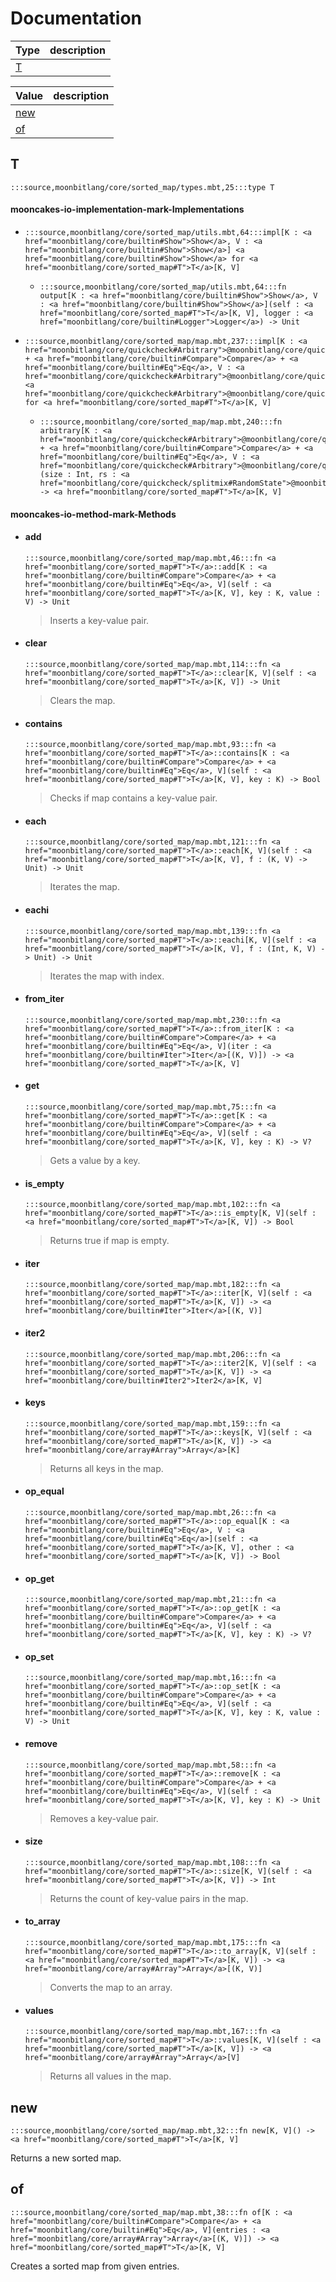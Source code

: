 # Documentation
|Type|description|
|---|---|
|[T](#T)||

|Value|description|
|---|---|
|[new](#new)||
|[of](#of)||

## T

```moonbit
:::source,moonbitlang/core/sorted_map/types.mbt,25:::type T
```


#### mooncakes-io-implementation-mark-Implementations
- ```moonbit
  :::source,moonbitlang/core/sorted_map/utils.mbt,64:::impl[K : <a href="moonbitlang/core/builtin#Show">Show</a>, V : <a href="moonbitlang/core/builtin#Show">Show</a>] <a href="moonbitlang/core/builtin#Show">Show</a> for <a href="moonbitlang/core/sorted_map#T">T</a>[K, V]
  ```
  > 
  * ```moonbit
    :::source,moonbitlang/core/sorted_map/utils.mbt,64:::fn output[K : <a href="moonbitlang/core/builtin#Show">Show</a>, V : <a href="moonbitlang/core/builtin#Show">Show</a>](self : <a href="moonbitlang/core/sorted_map#T">T</a>[K, V], logger : <a href="moonbitlang/core/builtin#Logger">Logger</a>) -> Unit
    ```
    > 
- ```moonbit
  :::source,moonbitlang/core/sorted_map/map.mbt,237:::impl[K : <a href="moonbitlang/core/quickcheck#Arbitrary">@moonbitlang/core/quickcheck.Arbitrary</a> + <a href="moonbitlang/core/builtin#Compare">Compare</a> + <a href="moonbitlang/core/builtin#Eq">Eq</a>, V : <a href="moonbitlang/core/quickcheck#Arbitrary">@moonbitlang/core/quickcheck.Arbitrary</a>] <a href="moonbitlang/core/quickcheck#Arbitrary">@moonbitlang/core/quickcheck.Arbitrary</a> for <a href="moonbitlang/core/sorted_map#T">T</a>[K, V]
  ```
  > 
  * ```moonbit
    :::source,moonbitlang/core/sorted_map/map.mbt,240:::fn arbitrary[K : <a href="moonbitlang/core/quickcheck#Arbitrary">@moonbitlang/core/quickcheck.Arbitrary</a> + <a href="moonbitlang/core/builtin#Compare">Compare</a> + <a href="moonbitlang/core/builtin#Eq">Eq</a>, V : <a href="moonbitlang/core/quickcheck#Arbitrary">@moonbitlang/core/quickcheck.Arbitrary</a>](size : Int, rs : <a href="moonbitlang/core/quickcheck/splitmix#RandomState">@moonbitlang/core/quickcheck/splitmix.RandomState</a>) -> <a href="moonbitlang/core/sorted_map#T">T</a>[K, V]
    ```
    > 

#### mooncakes-io-method-mark-Methods
- #### add
  ```moonbit
  :::source,moonbitlang/core/sorted_map/map.mbt,46:::fn <a href="moonbitlang/core/sorted_map#T">T</a>::add[K : <a href="moonbitlang/core/builtin#Compare">Compare</a> + <a href="moonbitlang/core/builtin#Eq">Eq</a>, V](self : <a href="moonbitlang/core/sorted_map#T">T</a>[K, V], key : K, value : V) -> Unit
  ```
  > 
  >  Inserts a key-value pair.
- #### clear
  ```moonbit
  :::source,moonbitlang/core/sorted_map/map.mbt,114:::fn <a href="moonbitlang/core/sorted_map#T">T</a>::clear[K, V](self : <a href="moonbitlang/core/sorted_map#T">T</a>[K, V]) -> Unit
  ```
  > 
  >  Clears the map.
- #### contains
  ```moonbit
  :::source,moonbitlang/core/sorted_map/map.mbt,93:::fn <a href="moonbitlang/core/sorted_map#T">T</a>::contains[K : <a href="moonbitlang/core/builtin#Compare">Compare</a> + <a href="moonbitlang/core/builtin#Eq">Eq</a>, V](self : <a href="moonbitlang/core/sorted_map#T">T</a>[K, V], key : K) -> Bool
  ```
  > 
  >  Checks if map contains a key-value pair.
- #### each
  ```moonbit
  :::source,moonbitlang/core/sorted_map/map.mbt,121:::fn <a href="moonbitlang/core/sorted_map#T">T</a>::each[K, V](self : <a href="moonbitlang/core/sorted_map#T">T</a>[K, V], f : (K, V) -> Unit) -> Unit
  ```
  > 
  >  Iterates the map.
- #### eachi
  ```moonbit
  :::source,moonbitlang/core/sorted_map/map.mbt,139:::fn <a href="moonbitlang/core/sorted_map#T">T</a>::eachi[K, V](self : <a href="moonbitlang/core/sorted_map#T">T</a>[K, V], f : (Int, K, V) -> Unit) -> Unit
  ```
  > 
  >  Iterates the map with index.
- #### from\_iter
  ```moonbit
  :::source,moonbitlang/core/sorted_map/map.mbt,230:::fn <a href="moonbitlang/core/sorted_map#T">T</a>::from_iter[K : <a href="moonbitlang/core/builtin#Compare">Compare</a> + <a href="moonbitlang/core/builtin#Eq">Eq</a>, V](iter : <a href="moonbitlang/core/builtin#Iter">Iter</a>[(K, V)]) -> <a href="moonbitlang/core/sorted_map#T">T</a>[K, V]
  ```
  > 
- #### get
  ```moonbit
  :::source,moonbitlang/core/sorted_map/map.mbt,75:::fn <a href="moonbitlang/core/sorted_map#T">T</a>::get[K : <a href="moonbitlang/core/builtin#Compare">Compare</a> + <a href="moonbitlang/core/builtin#Eq">Eq</a>, V](self : <a href="moonbitlang/core/sorted_map#T">T</a>[K, V], key : K) -> V?
  ```
  > 
  >  Gets a value by a key.
- #### is\_empty
  ```moonbit
  :::source,moonbitlang/core/sorted_map/map.mbt,102:::fn <a href="moonbitlang/core/sorted_map#T">T</a>::is_empty[K, V](self : <a href="moonbitlang/core/sorted_map#T">T</a>[K, V]) -> Bool
  ```
  > 
  >  Returns true if map is empty.
- #### iter
  ```moonbit
  :::source,moonbitlang/core/sorted_map/map.mbt,182:::fn <a href="moonbitlang/core/sorted_map#T">T</a>::iter[K, V](self : <a href="moonbitlang/core/sorted_map#T">T</a>[K, V]) -> <a href="moonbitlang/core/builtin#Iter">Iter</a>[(K, V)]
  ```
  > 
- #### iter2
  ```moonbit
  :::source,moonbitlang/core/sorted_map/map.mbt,206:::fn <a href="moonbitlang/core/sorted_map#T">T</a>::iter2[K, V](self : <a href="moonbitlang/core/sorted_map#T">T</a>[K, V]) -> <a href="moonbitlang/core/builtin#Iter2">Iter2</a>[K, V]
  ```
  > 
- #### keys
  ```moonbit
  :::source,moonbitlang/core/sorted_map/map.mbt,159:::fn <a href="moonbitlang/core/sorted_map#T">T</a>::keys[K, V](self : <a href="moonbitlang/core/sorted_map#T">T</a>[K, V]) -> <a href="moonbitlang/core/array#Array">Array</a>[K]
  ```
  > 
  >  Returns all keys in the map.
- #### op\_equal
  ```moonbit
  :::source,moonbitlang/core/sorted_map/map.mbt,26:::fn <a href="moonbitlang/core/sorted_map#T">T</a>::op_equal[K : <a href="moonbitlang/core/builtin#Eq">Eq</a>, V : <a href="moonbitlang/core/builtin#Eq">Eq</a>](self : <a href="moonbitlang/core/sorted_map#T">T</a>[K, V], other : <a href="moonbitlang/core/sorted_map#T">T</a>[K, V]) -> Bool
  ```
  > 
- #### op\_get
  ```moonbit
  :::source,moonbitlang/core/sorted_map/map.mbt,21:::fn <a href="moonbitlang/core/sorted_map#T">T</a>::op_get[K : <a href="moonbitlang/core/builtin#Compare">Compare</a> + <a href="moonbitlang/core/builtin#Eq">Eq</a>, V](self : <a href="moonbitlang/core/sorted_map#T">T</a>[K, V], key : K) -> V?
  ```
  > 
- #### op\_set
  ```moonbit
  :::source,moonbitlang/core/sorted_map/map.mbt,16:::fn <a href="moonbitlang/core/sorted_map#T">T</a>::op_set[K : <a href="moonbitlang/core/builtin#Compare">Compare</a> + <a href="moonbitlang/core/builtin#Eq">Eq</a>, V](self : <a href="moonbitlang/core/sorted_map#T">T</a>[K, V], key : K, value : V) -> Unit
  ```
  > 
- #### remove
  ```moonbit
  :::source,moonbitlang/core/sorted_map/map.mbt,58:::fn <a href="moonbitlang/core/sorted_map#T">T</a>::remove[K : <a href="moonbitlang/core/builtin#Compare">Compare</a> + <a href="moonbitlang/core/builtin#Eq">Eq</a>, V](self : <a href="moonbitlang/core/sorted_map#T">T</a>[K, V], key : K) -> Unit
  ```
  > 
  >  Removes a key-value pair.
- #### size
  ```moonbit
  :::source,moonbitlang/core/sorted_map/map.mbt,108:::fn <a href="moonbitlang/core/sorted_map#T">T</a>::size[K, V](self : <a href="moonbitlang/core/sorted_map#T">T</a>[K, V]) -> Int
  ```
  > 
  >  Returns the count of key-value pairs in the map.
- #### to\_array
  ```moonbit
  :::source,moonbitlang/core/sorted_map/map.mbt,175:::fn <a href="moonbitlang/core/sorted_map#T">T</a>::to_array[K, V](self : <a href="moonbitlang/core/sorted_map#T">T</a>[K, V]) -> <a href="moonbitlang/core/array#Array">Array</a>[(K, V)]
  ```
  > 
  >  Converts the map to an array.
- #### values
  ```moonbit
  :::source,moonbitlang/core/sorted_map/map.mbt,167:::fn <a href="moonbitlang/core/sorted_map#T">T</a>::values[K, V](self : <a href="moonbitlang/core/sorted_map#T">T</a>[K, V]) -> <a href="moonbitlang/core/array#Array">Array</a>[V]
  ```
  > 
  >  Returns all values in the map.

## new

```moonbit
:::source,moonbitlang/core/sorted_map/map.mbt,32:::fn new[K, V]() -> <a href="moonbitlang/core/sorted_map#T">T</a>[K, V]
```

 Returns a new sorted map.

## of

```moonbit
:::source,moonbitlang/core/sorted_map/map.mbt,38:::fn of[K : <a href="moonbitlang/core/builtin#Compare">Compare</a> + <a href="moonbitlang/core/builtin#Eq">Eq</a>, V](entries : <a href="moonbitlang/core/array#Array">Array</a>[(K, V)]) -> <a href="moonbitlang/core/sorted_map#T">T</a>[K, V]
```

 Creates a sorted map from given entries.
